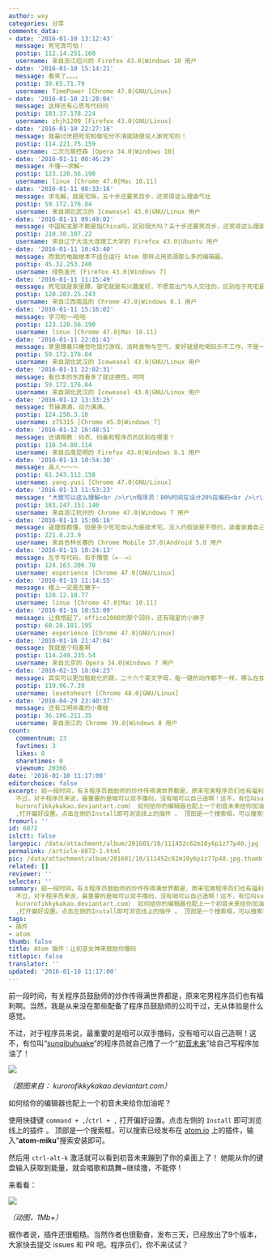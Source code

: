 ```yaml
---
author: wxy
categories: 分享
comments_data:
- date: '2016-01-10 13:12:43'
  message: 死宅真可怕！
  postip: 112.14.251.160
  username: 来自浙江绍兴的 Firefox 43.0|Windows 10 用户
- date: '2016-01-10 15:14:21'
  message: 看笑了。。。。
  postip: 39.65.71.79
  username: TimePower [Chrome 47.0|GNU/Linux]
- date: '2016-01-10 21:28:04'
  message: 这样还有心思写代码吗
  postip: 183.37.178.224
  username: zhjh1209 [Firefox 43.0|GNU/Linux]
- date: '2016-01-10 22:27:16'
  message: 我最讨厌把死宅和御宅分不清就随便说人家死宅的！
  postip: 114.221.75.159
  username: 二次元萌控森 [Opera 34.0|Windows 10]
- date: '2016-01-11 00:46:29'
  message: 不懂~~求解~
  postip: 123.120.56.190
  username: linux [Chrome 47.0|Mac 10.11]
- date: '2016-01-11 08:33:16'
  message: 求毛解，就是宅嘛，五十步还要笑百步，还笑得这么理直气壮
  postip: 59.172.176.84
  username: 来自湖北武汉的 Iceweasel 43.0|GNU/Linux 用户
- date: '2016-01-11 09:49:02'
  message: 中国和支那不都是指China吗，区别很大吗？五十步还要笑百步，还笑得这么理直气壮
  postip: 210.30.107.22
  username: 来自辽宁大连大连理工大学的 Firefox 43.0|Ubuntu 用户
- date: '2016-01-11 10:43:40'
  message: 而我的电脑根本不适合运行 Atom 那样占用资源那么多的编辑器。
  postip: 45.32.253.240
  username: 绿色圣光 [Firefox 43.0|Windows 7]
- date: '2016-01-11 11:15:49'
  message: 死宅就是家里蹲，御宅就是有兴趣爱好，不愿意出门与人交往的，区别在于死宅是没人约，被动地不想出去，御宅是想自己做自己事情而不想出去，主动的！！！！
  postip: 120.203.25.243
  username: 来自江西南昌的 Chrome 47.0|Windows 8.1 用户
- date: '2016-01-11 15:16:02'
  message: 学习啦~~哈哈
  postip: 123.120.56.190
  username: linux [Chrome 47.0|Mac 10.11]
- date: '2016-01-11 22:01:43'
  message: 家里蹲着只睡觉吃饭打游戏，消耗食物与空气，爱好就是吃喝玩乐不工作，不是一样么？呵呵
  postip: 59.172.176.84
  username: 来自湖北武汉的 Iceweasel 43.0|GNU/Linux 用户
- date: '2016-01-11 22:02:31'
  message: 看日本的东西看多了就这德性，呵呵
  postip: 59.172.176.84
  username: 来自湖北武汉的 Iceweasel 43.0|GNU/Linux 用户
- date: '2016-01-12 13:33:25'
  message: 节操满满，动力满满。
  postip: 124.250.3.18
  username: z75315 [Chrome 45.0|Windows 7]
- date: '2016-01-12 16:48:51'
  message: 还请赐教：码农、码畜和程序员的区别在哪里？
  postip: 116.54.80.114
  username: 来自云南昆明的 Firefox 43.0|Windows 8.1 用户
- date: '2016-01-13 10:54:30'
  message: 高人～～～
  postip: 61.243.112.158
  username: yang.yusi [Chrome 47.0|GNU/Linux]
- date: '2016-01-13 11:53:23'
  message: "大致可以这么理解<br />\r\n程序员：80%时间在设计20%在编码<br />\r\n码农：80%时间在编码20%时间在设计<br />\r\n码畜：压根就不知道设计两个字是什么"
  postip: 183.247.151.140
  username: 来自浙江杭州的 Chrome 47.0|Windows 7 用户
- date: '2016-01-13 15:06:16'
  message: 道理我都懂，但是多少死宅自认为是技术宅，没人约假装是不想约，装着装着自己都信了
  postip: 221.8.23.9
  username: 来自吉林长春的 Chrome Mobile 37.0|Android 5.0 用户
- date: '2016-01-15 10:24:13'
  message: 左手写代码，右手撸管（=--=）
  postip: 124.163.206.78
  username: experience [Chrome 47.0|GNU/Linux]
- date: '2016-01-15 11:14:55'
  message: 楼上一定是左撇子~
  postip: 120.12.18.77
  username: linux [Chrome 47.0|Mac 10.11]
- date: '2016-01-16 10:53:09'
  message: 让我想起了，office2000的那个回针，还有瑞星的小狮子
  postip: 60.28.181.195
  username: experience [Chrome 47.0|GNU/Linux]
- date: '2016-01-16 21:47:04'
  message: 我就是个码畜啊
  postip: 114.249.235.54
  username: 来自北京的 Opera 34.0|Windows 7 用户
- date: '2016-02-15 18:04:23'
  message: 其实可以更加智能化的跳，二十六个英文字母，每一键的动作都不一样，哪么在按键时就可以做到如玩游戏一样，连击
  postip: 119.96.7.39
  username: lovetoheart [Chrome 48.0|GNU/Linux]
- date: '2016-04-29 23:40:37'
  message: 还有江明杀毒的小青蛙
  postip: 36.106.211.35
  username: 来自浙江的 Chrome 39.0|Windows 8 用户
count:
  commentnum: 23
  favtimes: 3
  likes: 0
  sharetimes: 0
  viewnum: 20366
date: '2016-01-10 11:17:00'
editorchoice: false
excerpt: 前一段时间，有关程序员鼓励师的炒作传得满世界都是，原来宅男程序员们也有福利啊。当然，我是从来没在那些配备了程序员鼓励师的公司干过，无从体验是什么感觉。
  不过，对于程序员来说，最重要的是咱可以双手撸码，没有咱可以自己造啊！这不，有位叫sunqibuhuake的程序员就自己撸了一个初音未来给自己写程序加油了！  （题图来自：
  kurorofikkykakao.deviantart.com） 如何给你的编辑器也配上一个初音未来给你加油呢？ 使用快捷键command + ,/ctrl +
  ,打开偏好设置。点击左侧的Install即可浏览线上的插件 。 顶部是一个搜索框，可以搜索已
fromurl: ''
id: 6872
islctt: false
largepic: /data/attachment/album/201601/10/111452c62m10y6p1z77p40.jpg
permalink: /article-6872-1.html
pic: /data/attachment/album/201601/10/111452c62m10y6p1z77p40.jpg.thumb.jpg
related: []
reviewer: ''
selector: ''
summary: 前一段时间，有关程序员鼓励师的炒作传得满世界都是，原来宅男程序员们也有福利啊。当然，我是从来没在那些配备了程序员鼓励师的公司干过，无从体验是什么感觉。
  不过，对于程序员来说，最重要的是咱可以双手撸码，没有咱可以自己造啊！这不，有位叫sunqibuhuake的程序员就自己撸了一个初音未来给自己写程序加油了！  （题图来自：
  kurorofikkykakao.deviantart.com） 如何给你的编辑器也配上一个初音未来给你加油呢？ 使用快捷键command + ,/ctrl +
  ,打开偏好设置。点击左侧的Install即可浏览线上的插件 。 顶部是一个搜索框，可以搜索已
tags:
- 插件
- atom
thumb: false
title: Atom 插件：让初音女神来鼓励你撸码
titlepic: false
translator: ''
updated: '2016-01-10 11:17:00'
---
```


前一段时间，有关程序员鼓励师的炒作传得满世界都是，原来宅男程序员们也有福利啊。当然，我是从来没在那些配备了程序员鼓励师的公司干过，无从体验是什么感觉。


不过，对于程序员来说，最重要的是咱可以双手撸码，没有咱可以自己造啊！这不，有位叫“[sunqibuhuake](https://atom.io/users/sunqibuhuake)”的程序员就自己撸了一个“[初音未来](https://atom.io/packages/atom-miku)”给自己写程序加油了！


![](/data/attachment/album/201601/10/111452c62m10y6p1z77p40.jpg)


*（题图来自： kurorofikkykakao.deviantart.com）*


如何给你的编辑器也配上一个初音未来给你加油呢？


使用快捷键 `command + ,`/`ctrl + ,` 打开偏好设置。点击左侧的 `Install` 即可浏览线上的插件 。 顶部是一个搜索框，可以搜索已经发布在 [atom.io](http://atom.io/http://atom.io/packages) 上的插件，输入“**atom-miku**”搜索安装即可。


然后用 `ctrl-alt-k` 激活就可以看到初音未来蹦到了你的桌面上了！ 她能从你的键盘输入获取到能量，就会唱歌和跳舞~继续撸，不能停！


来看看：


![](/data/attachment/album/201601/10/110435snyzzffvd77mfdmf.gif)


*（动图，1Mb+）*


据作者说，插件还很粗糙。当然作者也很勤奋，发布三天，已经放出了9个版本，大家快去提交 issues 和 PR 吧。程序员们，你不来试试？